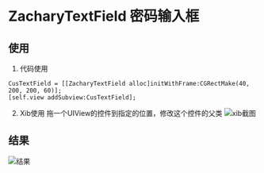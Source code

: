 # ZacharyTextField 密码输入框

## 使用
1. 代码使用
```
CusTextField = [[ZacharyTextField alloc]initWithFrame:CGRectMake(40, 200, 200, 60)];
[self.view addSubview:CusTextField];
```
2. Xib使用
拖一个UIView的控件到指定的位置，修改这个控件的父类
![xib截图](https://github.com/struggle3g/MyScreenshots/blob/master/WechatIMG1.jpeg)

## 结果
![结果](https://github.com/struggle3g/MyScreenshots/blob/master/CusPassword.gif)
